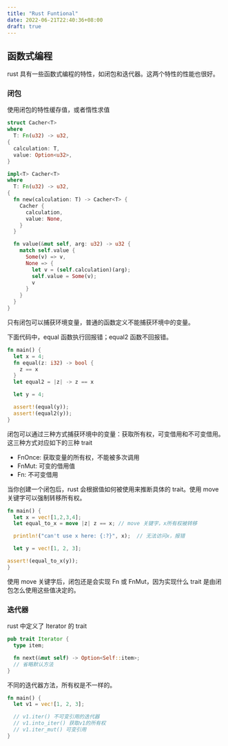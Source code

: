 ```yaml
---
title: "Rust Funtional"
date: 2022-06-21T22:40:36+08:00
draft: true
---
```


## 函数式编程

rust 具有一些函数式编程的特性，如闭包和迭代器。这两个特性的性能也很好。

### 闭包

使用闭包的特性缓存值，或者惰性求值

```rust
struct Cacher<T>
where
  T: Fn(u32) -> u32,
{
  calculation: T,
  value: Option<u32>,
}

impl<T> Cacher<T>
where
  T: Fn(u32) -> u32,
{
  fn new(calculation: T) -> Cacher<T> {
    Cacher {
      calculation,
      value: None,
    }
  }

  fn value(&mut self, arg: u32) -> u32 {
    match self.value {
      Some(v) => v,
      None => {
        let v = (self.calculation)(arg);
        self.value = Some(v);
        v
      }
    }
  }
}
```

只有闭包可以捕获环境变量，普通的函数定义不能捕获环境中的变量。

下面代码中，equal 函数执行回报错；equal2 函数不回报错。

```rust
fn main() {
  let x = 4;
  fn equal(z: i32) -> bool {
    z == x
  }
  let equal2 = |z| -> z == x

  let y = 4;

  assert!(equal(y));
  assert!(equal2(y));
}
```

闭包可以通过三种方式捕获环境中的变量：获取所有权，可变借用和不可变借用。这三种方式对应如下的三种 trait

* FnOnce: 获取变量的所有权，不能被多次调用
* FnMut: 可变的借用值
* Fn: 不可变借用

当你创建一个闭包后，rust 会根据值如何被使用来推断具体的 trait。使用 move 关键字可以强制转移所有权。

```rust
fn main() {
  let x = vec![1,2,3,4];
  let equal_to_x = move |z| z == x; // move 关键字，x所有权被转移

  println!("can't use x here: {:?}", x);  // 无法访问x，报错

  let y = vec![1, 2, 3];

assert!(equal_to_x(y));
}
```

使用 move 关键字后，闭包还是会实现 Fn 或 FnMut，因为实现什么 trait 是由闭包怎么使用这些值决定的。

### 迭代器

rust 中定义了 Iterator 的 trait

```rust
pub trait Iterator {
  type item;

  fn next(&mut self) -> Option<Self::item>;
  // 省略默认方法
}
```

不同的迭代器方法，所有权是不一样的。

```rust
fn main() {
  let v1 = vec![1, 2, 3];

  // v1.iter() 不可变引用的迭代器
  // v1.into_iter() 获取v1的所有权
  // v1.iter_mut() 可变引用
}
```